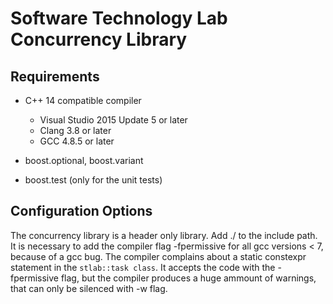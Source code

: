  # Software Technology Lab Concurrency Library
 
 ## Requirements
 * C++ 14 compatible compiler
    * Visual Studio 2015 Update 5 or later
    * Clang 3.8 or later
    * GCC 4.8.5 or later
    
 * boost.optional, boost.variant
 * boost.test (only for the unit tests)
    
 ## Configuration Options
 The concurrency library is a header only library. Add ./ to the include path.
 It is necessary to add the compiler flag -fpermissive for all gcc versions < 7,
 because of a gcc bug. The compiler complains about a static constexpr statement 
 in the `stlab::task class`. It accepts the code with the -fpermissive flag, but
 the compiler produces a huge ammount of warnings, that can only be silenced with
 -w flag.
